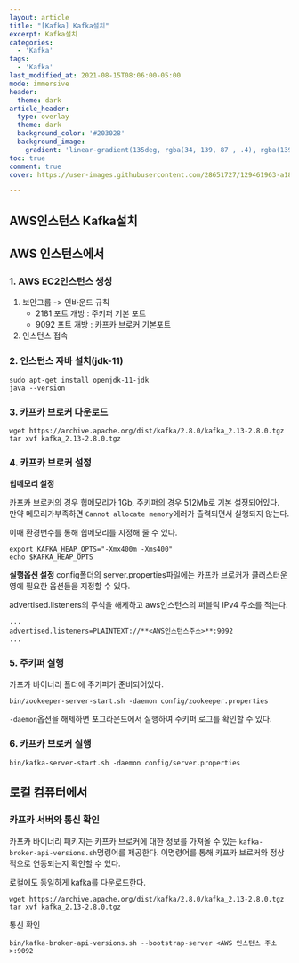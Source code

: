 ```yaml
---
layout: article
title: "[Kafka] Kafka설치"
excerpt: Kafka설치
categories:
  - 'Kafka'
tags:
  - 'Kafka'
last_modified_at: 2021-08-15T08:06:00-05:00
mode: immersive
header:
  theme: dark
article_header:
  type: overlay
  theme: dark
  background_color: '#203028'
  background_image:
    gradient: 'linear-gradient(135deg, rgba(34, 139, 87 , .4), rgba(139, 34, 139, .4))'
toc: true
comment: true
cover: https://user-images.githubusercontent.com/28651727/129461963-a184bd40-5679-4f84-87ce-4420f82d8c54.png

---
```


## AWS인스턴스 Kafka설치

## AWS 인스턴스에서

### 1. AWS EC2인스턴스 생성

1. 보안그룹 -> 인바운드 규칙
   - 2181 포트 개방 : 주키퍼 기본 포트
   - 9092 포트 개방 : 카프카 브로커 기본포트
2. 인스턴스 접속


### 2. 인스턴스 자바 설치(jdk-11)
```
sudo apt-get install openjdk-11-jdk
java --version
```
### 3. 카프카 브로커 다운로드
```
wget https://archive.apache.org/dist/kafka/2.8.0/kafka_2.13-2.8.0.tgz
tar xvf kafka_2.13-2.8.0.tgz
```

### 4. 카프카 브로커 설정

**힙메모리 설정**

카프카 브로커의 경우 힙메모리가 1Gb, 주키퍼의 경우 512Mb로 기본 설정되어있다.  
만약 메모리가부족하면 `Cannot allocate memory`에러가 출력되면서 실행되지 않는다.

이때 환경변수를 통해 힙메모리를 지정해 줄 수 있다.

```
export KAFKA_HEAP_OPTS="-Xmx400m -Xms400"
echo $KAFKA_HEAP_OPTS
```

**실행옵션 설정**
config폴더의 server.properties파일에는 카프카 브로커가 클러스터운영에 필요한 옵션들을 지정할 수 있다.

advertised.listeners의 주석을 해제하고 aws인스턴스의 퍼블릭 IPv4 주소를 적는다.

```
...
advertised.listeners=PLAINTEXT://**<AWS인스턴스주소>**:9092
...
```

### 5. 주키퍼 실행
카프카 바이너리 폴더에 주키퍼가 준비되어있다.

```
bin/zookeeper-server-start.sh -daemon config/zookeeper.properties
```

`-daemon`옵션을 해제하면 포그라운드에서 실행하여 주키퍼 로그를 확인할 수 있다.


### 6. 카프카 브로커 실행

```
bin/kafka-server-start.sh -daemon config/server.properties
```

## 로컬 컴퓨터에서

### 카프카 서버와 통신 확인

카프카 바이너리 패키지는 카프카 브로커에 대한 정보를 가져올 수 있는 `kafka-broker-api-versions.sh`명령어를 제공한다. 이명령어를 통해 카프카 브로커와 정상적으로 연동되는지 확인할 수 있다.

로컬에도 동일하게 kafka를 다운로드한다.
```
wget https://archive.apache.org/dist/kafka/2.8.0/kafka_2.13-2.8.0.tgz
tar xvf kafka_2.13-2.8.0.tgz
```

통신 확인
```
bin/kafka-broker-api-versions.sh --bootstrap-server <AWS 인스턴스 주소>:9092
```